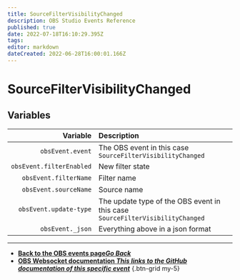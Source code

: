 ```yaml
---
title: SourceFilterVisibilityChanged
description: OBS Studio Events Reference
published: true
date: 2022-07-18T16:10:29.395Z
tags: 
editor: markdown
dateCreated: 2022-06-28T16:00:01.166Z
---
```


# SourceFilterVisibilityChanged

## Variables

| Variable | Description |
|---------:|:------------|
| `obsEvent.event` | The OBS event in this case `SourceFilterVisibilityChanged`
| `obsEvent.filterEnabled` | New filter state
| `obsEvent.filterName` | Filter name
| `obsEvent.sourceName` | Source name
| `obsEvent.update-type` | The update type of the OBS event in this case `SourceFilterVisibilityChanged`
| `obsEvent._json` | Everything above in a json format

---

- [<i class="mdi mdi-chevron-left"></i>**Back to the OBS events page*Go Back***](/en/Broadcasters/OBS/Events)
- [<i class="mdi mdi-github"></i> **OBS Websocket documentation *This links to the GitHub documentation of this specific event***](https://github.com/obsproject/obs-websocket/blob/4.x-current/docs/generated/protocol.md#sourcefiltervisibilitychanged)
{.btn-grid my-5}

